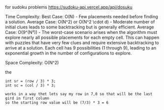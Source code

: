 for sudoku problems https://sudoku-api.vercel.app/api/dosuku

Time Complexity:
Best Case: O(N) - Few placements needed before finding a solution.
Average Case: O(N^2) or O(N^2 \cdot d) - Moderate number of initial clues leads to some backtracking but is generally efficient.
Average Case: O(9^(N²)) - The worst-case scenario arises when the algorithm must explore nearly all possible placements for each empty cell. This can happen with puzzles that have very few clues and require extensive backtracking to arrive at a solution. Each cell has 9 possibilities (1 through 9), leading to an exponential growth in the number of configurations to explore.

Space Complexity: O(N^2)

the

    int sr = (row / 3) * 3;
    int sc = (col / 3) * 3;

    works in a way thet lets say my row in 7,0 so that will be the last gird in first column
    so the starting row value will be (7/3) * 3 = 6
